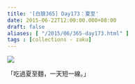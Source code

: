 ```yaml
---
title: '[白狼365] Day173：夏至'
date: 2015-06-22T12:00:00.000+08:00
draft: false
aliases: [ "/2015/06/365-day173.html" ]
tags : [collections - zaku]
---
```


![](/images/zaku173.jpg)

「吃過夏至麵，一天短一線。」
